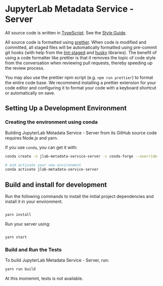 # JupyterLab Metadata Service - Server

All source code is written in
[TypeScript](http://www.typescriptlang.org/Handbook). See the [Style
Guide](https://github.com/jupyterlab/jupyterlab/wiki/TypeScript-Style-Guide).

All source code is formatted using [prettier](https://prettier.io).
When code is modified and committed, all staged files will be automatically
formatted using pre-commit git hooks (with help from the
[lint-staged](https://github.com/okonet/lint-staged) and
[husky](https://github.com/typicode/husky) libraries). The benefit of using a
code formatter like prettier is that it removes the topic of code style from the conversation
when reviewing pull requests, thereby speeding up the review process.

You may also use the prettier npm script (e.g. `npm run prettier`) to format the entire code base. We recommend
installing a prettier
extension for your code editor and configuring it to format your code with
a keyboard shortcut or automatically on save.

## Setting Up a Development Environment

### Creating the environment using conda

Building JupyterLab Metadata Service - Server from its GitHub source code requires Node.js and yarn.

If you use `conda`, you can get it with:

```bash
conda create -n jlab-metadata-service-server -c conda-forge --override-channels nodejs yarn

# and activate your new environment
conda activate jlab-metadata-service-server

```

## Build and install for development

Run the following commands to install the initial project dependencies and install it in your environment.

```bash

yarn install

```

Run your server using:

```bash

yarn start

```

### Build and Run the Tests

To build JupyterLab Metadata Service - Server, run:

```bash
yarn run build
```

At this momemnt, tests is not available.